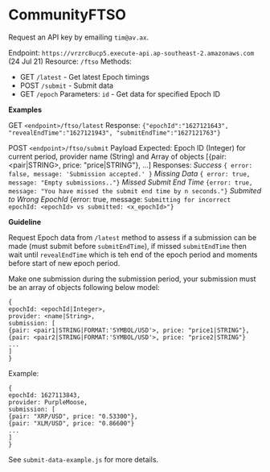# CommunityFTSO
Request an API key by emailing `tim@av.ax`.

Endpoint: `https://vrzrc8ucp5.execute-api.ap-southeast-2.amazonaws.com` (24 Jul 21)
Resource: `/ftso`
Methods:
 - GET `/latest` - Get latest Epoch timings
 - POST `/submit` - Submit data
 - GET `/epoch` Parameters: `id` - Get data for specified Epoch ID 

**Examples**

GET `<endpoint>/ftso/latest`
Response: `{"epochId":"1627121643", "revealEndTime":"1627121943", "submitEndTime":"1627121763"}`

POST `<endpoint>/ftso/submit`
Payload Expected: Epoch ID (Integer) for current period, provider name (String) and Array of objects [{pair: <pair|STRING>, price: "price|STRING"}, ...] 
Responses: 
*Success*
`{ error: false, message: 'Submission accepted.' }`
*Missing Data*
`{ error: true, message: "Empty submissions.."}`
*Missed Submit End Time*
`{error: true, message: "You have missed the submit end time by n seconds."}`
*Submited to Wrong EpochId*
{error: true, message: `Submitting for incorrect epochId: <epochId> vs submitted: <x_epochId>"}`

**Guideline**

Request Epoch data from `/latest` method to assess if a submission can be made (must submit before `submitEndTime`), if missed `submitEndTime` then wait until `revealEndTime` which is teh end of the epoch period and moments before start of new epoch period.

Make one submission during the submission period, your submission must be an array of objects following below model:

```
{
epochId: <epochId|Integer>,
provider: <name|String>,
submission: [
{pair: <pair1|STRING|FORMAT:'SYMBOL/USD'>, price: "price1|STRING"},
{pair: <pair2|STRING|FORMAT:'SYMBOL/USD'>, price: "price2|STRING"}
...
]
}
```
Example:
```
{
epochId: 1627113843,
provider: PurpleMoose,
submission: [
{pair: "XRP/USD", price: "0.53300"},
{pair: "XLM/USD", price: "0.86600"}
...
]
}
```

See `submit-data-example.js` for more details.

